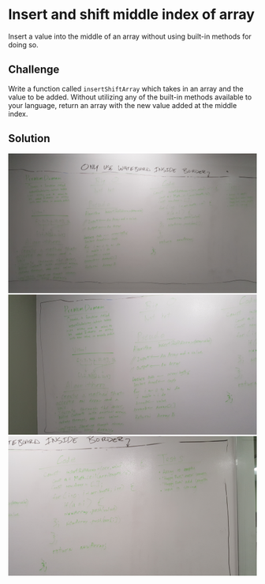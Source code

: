 # Insert and shift middle index of array
Insert a value into the middle of an array without using built-in methods for doing so.

## Challenge
Write a function called ```insertShiftArray``` which takes in an array and the value to be added. Without utilizing any of the built-in methods available to your language, return an array with the new value added at the middle index.

## Solution
![](./assets/array_shift.jpg)
![](./assets/array_shift-01.jpg)
![](./assets/array_shift-02.jpg)